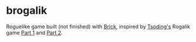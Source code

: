 # brogalik

Roguelike game built (not finished) with [Brick](https://github.com/jtdaugherty/brick), inspired by [Tsoding's](https://www.twitch.tv/tsoding) Rogalik game [Part 1](https://www.twitch.tv/videos/962608412) and [Part 2](https://www.twitch.tv/videos/963635203).
